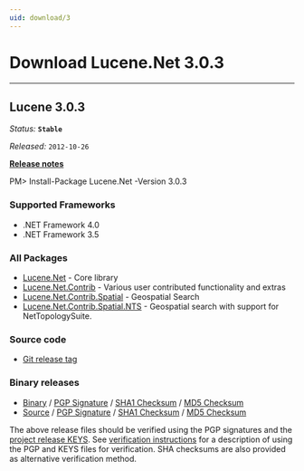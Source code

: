 ```yaml
---
uid: download/3
---
```


Download Lucene.Net 3.0.3
===============

---------------

## Lucene 3.0.3

_Status:_ __`Stable`__

_Released:_ `2012-10-26`

__[Release notes](https://cwiki.apache.org/confluence/display/LUCENENET/Lucene.Net+3.0.3)__

<div class="nuget-well" style="text-align:left;">
    PM> Install-Package Lucene.Net -Version 3.0.3
</div>

### Supported Frameworks

- .NET Framework 4.0
- .NET Framework 3.5

### All Packages

- [Lucene.Net](https://www.nuget.org/packages/Lucene.Net/3.0.3) - Core library
- [Lucene.Net.Contrib](https://www.nuget.org/packages/Lucene.Net.Contrib/3.0.3) - Various user contributed functionality and extras
- [Lucene.Net.Contrib.Spatial](https://www.nuget.org/packages/Lucene.Net.Contrib.Spatial/3.0.3) - Geospatial Search
- [Lucene.Net.Contrib.Spatial.NTS](https://www.nuget.org/packages/Lucene.Net.Contrib.Spatial.NTS/3.0.3) - Geospatial search with support for NetTopologySuite.

### Source code

* [Git release tag](https://github.com/apache/lucenenet/releases/tag/Lucene.Net_3_0_3_RC2_final)

### Binary releases

<ul>
<li><a href="https://www.apache.org/dist/lucenenet/3.0.3-RC2/Apache-Lucene.Net-3.0.3-RC2.bin.zip">Binary</a>
 / <a href="https://www.apache.org/dist/lucenenet/3.0.3-RC2/Apache-Lucene.Net-3.0.3-RC2.bin.zip.asc">PGP Signature</a>
 / <a href="https://www.apache.org/dist/lucenenet/3.0.3-RC2/Apache-Lucene.Net-3.0.3-RC2.bin.zip.sha1">SHA1 Checksum</a>
 / <a href="https://www.apache.org/dist/lucenenet/3.0.3-RC2/Apache-Lucene.Net-3.0.3-RC2.bin.zip.md5">MD5 Checksum</a> </li>
<li><a href="https://www.apache.org/dist/lucenenet/3.0.3-RC2/Apache-Lucene.Net-3.0.3-RC2.src.zip">Source</a>
 / <a href="https://www.apache.org/dist/lucenenet/3.0.3-RC2/Apache-Lucene.Net-3.0.3-RC2.src.zip.asc">PGP Signature</a>
 / <a href="https://www.apache.org/dist/lucenenet/3.0.3-RC2/Apache-Lucene.Net-3.0.3-RC2.src.zip.sha1">SHA1 Checksum</a>
 / <a href="https://www.apache.org/dist/lucenenet/3.0.3-RC2/Apache-Lucene.Net-3.0.3-RC2.src.zip.md5">MD5 Checksum</a> </li>
</ul>

The above release files should be verified using the PGP signatures and the
<a href="https://www.apache.org/dist/lucenenet/KEYS">project release KEYS</a>. See
<a href="https://www.apache.org/dyn/closer.cgi#verify">verification instructions</a> for a
description of using the PGP and KEYS files for verification. SHA checksums
are also provided as alternative verification method.
